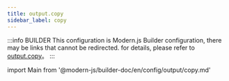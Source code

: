 ```yaml
---
title: output.copy
sidebar_label: copy
---
```


:::info BUILDER
This configuration is Modern.js Builder configuration, there may be links that cannot be redirected. for details, please refer to [output.copy](https://modernjs.dev/builder/zh/api/config-output.html#output-copy)。
:::

import Main from '@modern-js/builder-doc/en/config/output/copy.md'

<Main />

